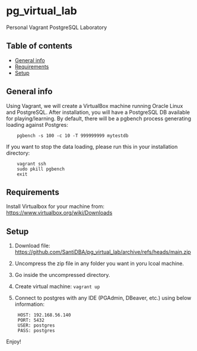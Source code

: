 # pg_virtual_lab
Personal Vagrant PostgreSQL Laboratory

## Table of contents
* [General info](#general-info)
* [Requirements](#requirements)
* [Setup](#setup)

## General info
Using Vagrant, we will create a VirtualBox machine running Oracle Linux and PostgreSQL.
After installation, you will have a PostgreSQL DB available for playing/learning.
By default, there will be a pgbench process generating loading against Postgres:

```
    pgbench -s 100 -c 10 -T 999999999 mytestdb
```

If you want to stop the data loading, please run this in your installation directory:

```
    vagrant ssh
    sudo pkill pgbench
    exit
```

## Requirements

Install Virtualbox for your machine from: https://www.virtualbox.org/wiki/Downloads

## Setup

1. Download file: https://github.com/SantiDBA/pg_virtual_lab/archive/refs/heads/main.zip
2. Uncompress the zip file in any folder you want in yoru lcoal machine.
3. Go inside the uncompressed directory.
4. Create virtual machine: `vagrant up`
5. Connect to postgres with any IDE (PGAdmin, DBeaver, etc.) using below information:

        HOST: 192.168.56.140
        PORT: 5432
        USER: postgres
        PASS: postgres

Enjoy!
